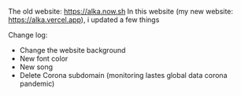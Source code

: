 The old website: https://alka.now.sh
In this website (my new website: https://alka.vercel.app), i updated a few things

Change log:
- Change the website background
- New font color
- New song
- Delete Corona subdomain (monitoring lastes global data corona pandemic)
